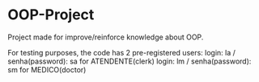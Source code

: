 # OOP-Project
Project made for improve/reinforce knowledge about OOP.


For testing purposes, the code has 2 pre-registered users: 
login: la / senha(password): sa  for ATENDENTE(clerk)
login: lm / senha(password): sm for MEDICO(doctor)
